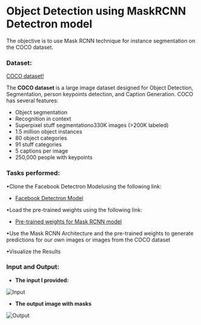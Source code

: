 # Object Detection using MaskRCNN Detectron model
 The objective is to use Mask RCNN technique for instance segmentation on the COCO dataset. 
 
 ### Dataset:
[COCO dataset!](https://cocodataset.org/#home)

The **COCO dataset** is a large image dataset designed for Object Detection,  Segmentation,  person keypoints detection, and Caption Generation.
COCO has several features:
* Object segmentation
* Recognition in context
* Superpixel stuff segmentationo330K images (>200K labeled)
* 1.5 million object instances
* 80 object categories
* 91 stuff categories
* 5 captions per image
* 250,000 people with keypoints

### Tasks performed:
•Clone the Facebook Detectron Modelusing the following link:
  - [Facebook Detectron Model](https://github.com/facebookresearch/Detectron.git)

•Load the pre-trained weights using the following link:
  - [Pre-trained weights for Mask RCNN model](https://dl.fbaipublicfiles.com/detectron/36494496/12_2017_baselines/e2e_mask_rcnn_X-101-64x4d-FPN_1x.yaml.07_50_11.fkwVtEvg/output/train/coco_2014_train%3Acoco_2014_valminusminival/generalized_rcnn/model_final.pkl)
  
•Use the Mask RCNN Architecture and the pre-trained weights to generate predictions for our own images or images from the COCO dataset

•Visualize the Results

### Input and Output:
- **The input I provided:**

![Input](/images/input.PNG)

- **The output image with masks**

![Output](/images/output.PNG)

